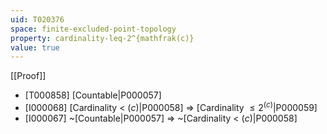 ```yaml
---
uid: T020376
space: finite-excluded-point-topology
property: cardinality-leq-2^{mathfrak(c)}
value: true
---
```

[[Proof]]

* [T000858] [Countable|P000057]
* [I000068] [Cardinality < $\mathfrak(c)$|P000058] => [Cardinality $\leq 2^{\mathfrak(c)}$|P000059]
* [I000067] ~[Countable|P000057] => ~[Cardinality < $\mathfrak(c)$|P000058]

